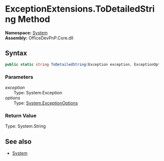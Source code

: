 # ExceptionExtensions.ToDetailedString Method  
  

**Namespace:** [System](System.md)  
**Assembly:** OfficeDevPnP.Core.dll  
## Syntax
```C#
public static string ToDetailedString(Exception exception, ExceptionOptions options)
```
### Parameters
*exception*  
&emsp;&emsp;Type: System.Exception  
*options*  
&emsp;&emsp;Type: [System.ExceptionOptions](System.ExceptionOptions.md)  
### Return Value
Type: System.String  

## See also
- [System](System.md)
